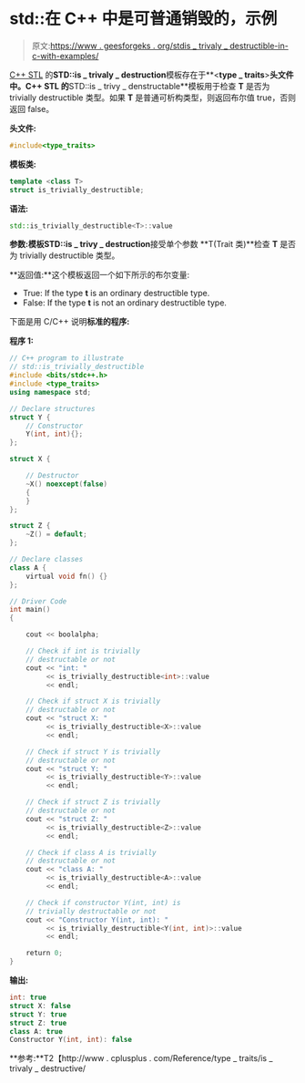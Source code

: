 # std::在 C++ 中是可普通销毁的，示例

> 原文:[https://www . geesforgeks . org/stdis _ trivaly _ destructible-in-c-with-examples/](https://www.geeksforgeeks.org/stdis_trivially_destructible-in-c-with-examples/)

[C++ STL](https://www.geeksforgeeks.org/the-c-standard-template-library-stl/) 的**STD::is _ trivaly _ destruction**模板存在于**<**type _ traits**>**头文件中。C++ STL 的**STD::is _ trivy _ denstructable**模板用于检查 **T** 是否为 trivially destructible 类型。如果 **T** 是普通可析构类型，则返回布尔值 true，否则返回 false。

**头文件:**

```cpp
#include<type_traits>

```

**模板类:**

```cpp
template <class T>
struct is_trivially_destructible;

```

**语法:**

```cpp
std::is_trivially_destructible<T>::value

```

**参数:**模板**STD::is _ trivy _ destruction**接受单个参数 **T(Trait 类)**检查 **T** 是否为 trivially destructible 类型。

**返回值:**这个模板返回一个如下所示的布尔变量:

*   True: If the type **t** is an ordinary destructible type.
*   False: If the type **t** is not an ordinary destructible type.

下面是用 C/C++ 说明**标准的程序:**

**程序 1:**

```cpp
// C++ program to illustrate
// std::is_trivially_destructible
#include <bits/stdc++.h>
#include <type_traits>
using namespace std;

// Declare structures
struct Y {
    // Constructor
    Y(int, int){};
};

struct X {

    // Destructor
    ~X() noexcept(false)
    {
    }
};

struct Z {
    ~Z() = default;
};

// Declare classes
class A {
    virtual void fn() {}
};

// Driver Code
int main()
{

    cout << boolalpha;

    // Check if int is trivially
    // destructable or not
    cout << "int: "
         << is_trivially_destructible<int>::value
         << endl;

    // Check if struct X is trivially
    // destructable or not
    cout << "struct X: "
         << is_trivially_destructible<X>::value
         << endl;

    // Check if struct Y is trivially
    // destructable or not
    cout << "struct Y: "
         << is_trivially_destructible<Y>::value
         << endl;

    // Check if struct Z is trivially
    // destructable or not
    cout << "struct Z: "
         << is_trivially_destructible<Z>::value
         << endl;

    // Check if class A is trivially
    // destructable or not
    cout << "class A: "
         << is_trivially_destructible<A>::value
         << endl;

    // Check if constructor Y(int, int) is
    // trivially destructable or not
    cout << "Constructor Y(int, int): "
         << is_trivially_destructible<Y(int, int)>::value
         << endl;

    return 0;
}
```

**输出:**

```cpp
int: true
struct X: false
struct Y: true
struct Z: true
class A: true
Constructor Y(int, int): false

```

**参考:**T2【http://www . cplusplus . com/Reference/type _ traits/is _ trivaly _ destructive/